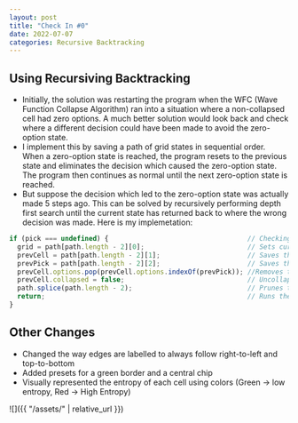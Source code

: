 ```yaml
---
layout: post
title: "Check In #0"
date: 2022-07-07
categories: Recursive Backtracking
---
```


## Using Recursiving Backtracking

  - Initially, the solution was restarting the program when the WFC (Wave Function Collapse Algorithm) ran into a situation where a non-collapsed cell had zero options. A much better solution would look back and check where a different decision could have been made to avoid the zero-option state.
  - I implement this by saving a path of grid states in sequential order. When a zero-option state is reached, the program resets to the previous state and eliminates the decision which caused the zero-option state. The program then continues as normal until the next zero-option state is reached.
  - But suppose the decision which led to the zero-option state was actually made 5 steps ago. This can be solved by recursively performing depth first search until the current state has returned back to where the wrong decision was made. Here is my implemetation:

```javascript
if (pick === undefined) {                                   // Checking if the current state is a zero-option state
  grid = path[path.length - 2][0];                          // Sets current grid to previous state
  prevCell = path[path.length - 2][1];                      // Saves the previous cell which was randomly chosen
  prevPick = path[path.length - 2][2];                      // Saves the previous pick
  prevCell.options.pop(prevCell.options.indexOf(prevPick)); //Removes the previous pick from the previous cell's available options
  prevCell.collapsed = false;                               // Uncollapses the previous cell
  path.splice(path.length - 2);                             // Prunes the zero-option state from the path
  return;                                                   // Runs the program again from the beginning
}
```

## Other Changes
  - Changed the way edges are labelled to always follow right-to-left and top-to-bottom
  - Added presets for a green border and a central chip
  - Visually represented the entropy of each cell using colors (Green -> low entropy, Red -> High Entropy)

![]({{ "/assets/" | relative_url }})

